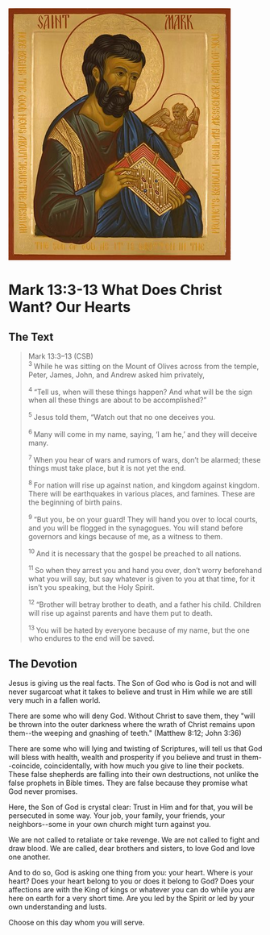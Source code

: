 <img class="intro-right" src="art-mark.jpg">

# Mark 13:3-13 What Does Christ Want? Our Hearts

## The Text

>Mark 13:3–13 (CSB)  
><sup> 3 </sup> While he was sitting on the Mount of Olives across from the temple, Peter, James, John, and Andrew asked him privately, 
>
><sup> 4 </sup> “Tell us, when will these things happen? And what will be the sign when all these things are about to be accomplished?” 
>
><sup> 5 </sup> Jesus told them, “Watch out that no one deceives you. 
>
><sup> 6 </sup> Many will come in my name, saying, ‘I am he,’ and they will deceive many. 
>
><sup> 7 </sup> When you hear of wars and rumors of wars, don’t be alarmed; these things must take place, but it is not yet the end. 
>
><sup> 8 </sup> For nation will rise up against nation, and kingdom against kingdom. There will be earthquakes in various places, and famines. These are the beginning of birth pains. 
>
><sup> 9 </sup> “But you, be on your guard! They will hand you over to local courts, and you will be flogged in the synagogues. You will stand before governors and kings because of me, as a witness to them. 
>
><sup> 10 </sup> And it is necessary that the gospel be preached to all nations. 
>
><sup> 11 </sup> So when they arrest you and hand you over, don’t worry beforehand what you will say, but say whatever is given to you at that time, for it isn’t you speaking, but the Holy Spirit. 
>
><sup> 12 </sup> “Brother will betray brother to death, and a father his child. Children will rise up against parents and have them put to death. 
>
><sup> 13 </sup> You will be hated by everyone because of my name, but the one who endures to the end will be saved.

## The Devotion

Jesus is giving us the real facts. The Son of God who is God is not and will never sugarcoat what it takes to believe and trust in Him while we are still very much in a fallen world.

There are some who will deny God. Without Christ to save them, they "will be thrown into the outer darkness where the wrath of Christ remains upon them--the weeping and gnashing of teeth." (Matthew 8:12; John 3:36)

There are some who will lying and twisting of Scriptures, will tell us that God will bless with health, wealth and prosperity if you believe and trust in them--coincide, coincidentally, with how much you give to line their pockets. These false shepherds are falling into their own destructions, not unlike the false prophets in Bible times. They are false because they promise what God never promises.

Here, the Son of God is crystal clear: Trust in Him and for that, you will be persecuted in some way. Your job, your family, your friends, your neighbors--some in your own church might turn against you.

We are not called to retaliate or take revenge. We are not called to fight and draw blood. We are called, dear brothers and sisters, to love God and love one another.

And to do so, God is asking one thing from you: your heart. Where is your heart? Does your heart belong to you or does it belong to God? Does your affections are with the King of kings or whatever you can do while you are here on earth for a very short time. Are you led by the Spirit or led by your own understanding and lusts.

Choose on this day whom you will serve.
